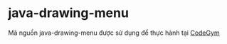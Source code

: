 # java-drawing-menu
Mã nguồn java-drawing-menu được sử dụng để thực hành tại [CodeGym](https://codegym.vn)

